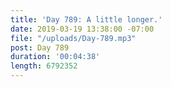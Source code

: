 ```yaml
---
title: 'Day 789: A little longer.'
date: 2019-03-19 13:38:00 -07:00
file: "/uploads/Day-789.mp3"
post: Day 789
duration: '00:04:38'
length: 6792352
---
```



